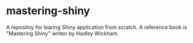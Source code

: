 # mastering-shiny
A repositoy for learing Shiny application from scratch. A reference book is "Mastering Shiny" writen by Hadley Wickham.
